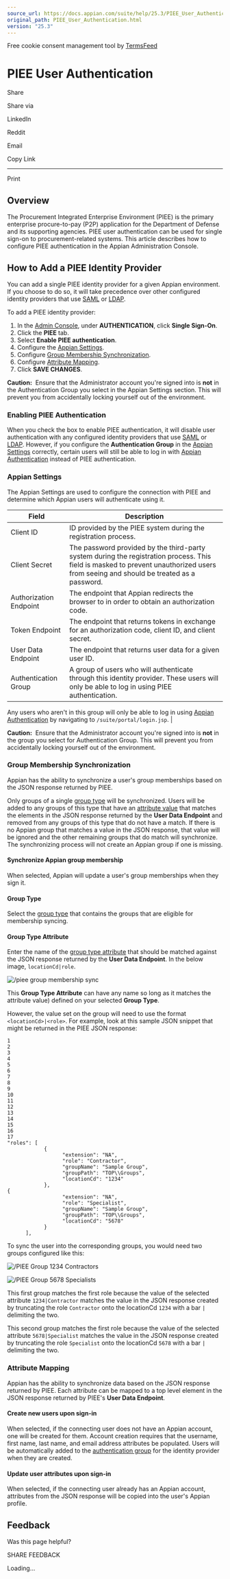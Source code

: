 ```yaml
---
source_url: https://docs.appian.com/suite/help/25.3/PIEE_User_Authentication.html
original_path: PIEE_User_Authentication.html
version: "25.3"
---
```


Free cookie consent management tool by [TermsFeed](https://www.termsfeed.com/)

# PIEE User Authentication

Share

Share via

LinkedIn

Reddit

Email

Copy Link

* * *

Print

## Overview

The Procurement Integrated Enterprise Environment (PIEE) is the primary enterprise procure-to-pay (P2P) application for the Department of Defense and its supporting agencies. PIEE user authentication can be used for single sign-on to procurement-related systems. This article describes how to configure PIEE authentication in the Appian Administration Console.

## How to Add a PIEE Identity Provider

You can add a single PIEE identity provider for a given Appian environment. If you choose to do so, it will take precedence over other configured identity providers that use [SAML](SAML_for_Single_Sign-On.html) or [LDAP](Appian_Administration_Console.html#ldap-authentication).

To add a PIEE identity provider:

1.  In the [Admin Console](Appian_Administration_Console.html#piee-authentication), under **AUTHENTICATION**, click **Single Sign-On**.
2.  Click the **PIEE** tab.
3.  Select **Enable PIEE authentication**.
4.  Configure the [Appian Settings](#appian-settings).
5.  Configure [Group Membership Synchronization](#group-membership-synchronization).
6.  Configure [Attribute Mapping](#attribute-mapping).
7.  Click **SAVE CHANGES**.

**Caution:**  Ensure that the Administrator account you're signed into is **not** in the Authentication Group you select in the Appian Settings section. This will prevent you from accidentally locking yourself out of the environment.

### Enabling PIEE Authentication

When you check the box to enable PIEE authentication, it will disable user authentication with any configured identity providers that use [SAML](SAML_for_Single_Sign-On.html) or [LDAP](Appian_Administration_Console.html#ldap-authentication). However, if you configure the **Authentication Group** in the [Appian Settings](#appian-settings) correctly, certain users will still be able to log in with [Appian Authentication](Authentication.html#appian-authentication) instead of PIEE authentication.

### Appian Settings

The Appian Settings are used to configure the connection with PIEE and determine which Appian users will authenticate using it.

| Field | Description |
| --- | --- |
| Client ID | ID provided by the PIEE system during the registration process. |
| Client Secret | The password provided by the third-party system during the registration process. This field is masked to prevent unauthorized users from seeing and should be treated as a password. |
| Authorization Endpoint | The endpoint that Appian redirects the browser to in order to obtain an authorization code. |
| Token Endpoint | The endpoint that returns tokens in exchange for an authorization code, client ID, and client secret. |
| User Data Endpoint | The endpoint that returns user data for a given user ID. |
| Authentication Group | A group of users who will authenticate through this identity provider. These users will only be able to log in using PIEE authentication.

Any users who aren't in this group will only be able to log in using [Appian Authentication](Authentication.html#appian-authentication) by navigating to `/suite/portal/login.jsp`. |

**Caution:**  Ensure that the Administrator account you're signed into is **not** in the group you select for Authentication Group. This will prevent you from accidentally locking yourself out of the environment.

### Group Membership Synchronization

Appian has the ability to synchronize a user's group memberships based on the JSON response returned by PIEE.

Only groups of a single [group type](Group_Types.html) will be synchronized. Users will be added to any groups of this type that have an [attribute value](#group-type-attribute) that matches the elements in the JSON response returned by the **User Data Endpoint** and removed from any groups of this type that do not have a match. If there is no Appian group that matches a value in the JSON response, that value will be ignored and the other remaining groups that do match will synchronize. The synchronizing process will not create an Appian group if one is missing.

#### Synchronize Appian group membership

When selected, Appian will update a user's group memberships when they sign it.

#### Group Type

Select the [group type](Group_Types.html) that contains the groups that are eligible for membership syncing.

#### Group Type Attribute

Enter the name of the [group type attribute](Group_Types.html#group-type-attributes) that should be matched against the JSON response returned by the **User Data Endpoint**. In the below image, `locationCd|role`.

![/piee group membership sync](images/piee_group_membership_sync.png)

This **Group Type Attribute** can have any name so long as it matches the attribute value) defined on your selected **Group Type**.

However, the value set on the group will need to use the format `<locationCd>|<role>`. For example, look at this sample JSON snippet that might be returned in the PIEE JSON response:

```
1
2
3
4
5
6
7
8
9
10
11
12
13
14
15
16
17
"roles": [
            {
                  "extension": "NA",
                  "role": "Contractor",
                  "groupName": "Sample Group",
                  "groupPath": "TOP\\Groups",
                  "locationCd": "1234"
            },
{
                  "extension": "NA",
                  "role": "Specialist",
                  "groupName": "Sample Group",
                  "groupPath": "TOP\\Groups",
                  "locationCd": "5678"
            }
      ],

```

To sync the user into the corresponding groups, you would need two groups configured like this:

![/PIEE Group 1234 Contractors](images/PIEE_Group_1234_Contractors.png)

![/PIEE Group 5678 Specialists](images/PIEE_Group_5678_Specialists.png)

This first group matches the first role because the value of the selected attribute `1234|Contractor` matches the value in the JSON response created by truncating the role `Contractor` onto the locationCd `1234` with a bar `|` delimiting the two.

This second group matches the first role because the value of the selected attribute `5678|Specialist` matches the value in the JSON response created by truncating the role `Specialist` onto the locationCd `5678` with a bar `|` delimiting the two.

### Attribute Mapping

Appian has the ability to synchronize data based on the JSON response returned by PIEE. Each attribute can be mapped to a top level element in the JSON response returned by PIEE's **User Data Endpoint**.

#### Create new users upon sign-in

When selected, if the connecting user does not have an Appian account, one will be created for them. Account creation requires that the username, first name, last name, and email address attributes be populated. Users will be automatically added to the [authentication group](#appian-settings) for the identity provider when they are created.

#### Update user attributes upon sign-in

When selected, if the connecting user already has an Appian account, attributes from the JSON response will be copied into the user's Appian profile.

## Feedback

Was this page helpful?

SHARE FEEDBACK

Loading...